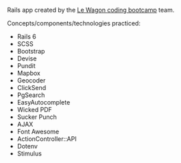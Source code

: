 Rails app created by the [Le Wagon coding bootcamp](https://www.lewagon.com) team.

Concepts/components/technologies practiced:
- Rails 6
- SCSS
- Bootstrap
- Devise
- Pundit
- Mapbox
- Geocoder
- ClickSend
- PgSearch
- EasyAutocomplete
- Wicked PDF
- Sucker Punch
- AJAX
- Font Awesome
- ActionController::API
- Dotenv
- Stimulus
